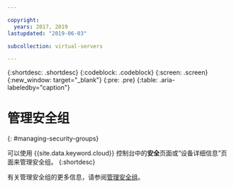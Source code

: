 ```yaml
---

copyright:
  years: 2017, 2019
lastupdated: "2019-06-03"

subcollection: virtual-servers

---
```


{:shortdesc: .shortdesc}
{:codeblock: .codeblock}
{:screen: .screen}
{:new_window: target="_blank"}
{:pre: .pre}
{:table: .aria-labeledby="caption"}


# 管理安全组
{: #managing-security-groups}

可以使用 {{site.data.keyword.cloud}} 控制台中的**安全**页面或“设备详细信息”页面来管理安全组。
{:shortdesc}

有关管理安全组的更多信息，请参阅[管理安全组](/docs/infrastructure/security-groups?topic=security-groups-managing-sg#managing-sg)。
